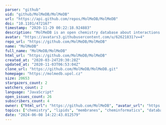 ```yaml
---
parser: "github"
uid: "github/MolMeDB/MolMeDB"
url: "https://api.github.com/repos/MolMeDB/MolMeDB"
doi: "10.1101/472167"
timestamp: "2020-11-29 00:22:18.924883"
description: "MolMeDB is an open chemistry database about interactions of molecules with membranes."
avatar: "https://avatars3.githubusercontent.com/u/62621831?v=4"
repo_url: "https://github.com/MolMeDB/MolMeDB"
name: "MolMeDB"
full_name: "MolMeDB/MolMeDB"
html_url: "https://github.com/MolMeDB/MolMeDB"
created_at: "2020-03-24T20:30:28Z"
updated_at: "2020-11-03T06:53:04Z"
clone_url: "https://github.com/MolMeDB/MolMeDB.git"
homepage: "https://molmedb.upol.cz"
size: 20653
stargazers_count: 2
watchers_count: 2
language: "JavaScript"
open_issues_count: 26
subscribers_count: 4
owner: {"html_url": "https://github.com/MolMeDB", "avatar_url": "https://avatars3.githubusercontent.com/u/62621831?v=4", "login": "MolMeDB", "type": "Organization"}
topics: ["chemistry", "lipids", "membranes", "cheminformatics", "database", "small-molecule", "permeability"]
date: "2024-06-08 14:22:43.012579"
---
```

